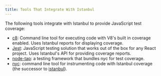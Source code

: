 ```yaml
---
title: Tools That Integrate With Istanbul
---
```


The following tools integrate with Istanbul to provide JavaScript
test coverage:

* [c8](https://github.com/bcoe/c8): Command line tool for executing code
  with V8's built in coverage enabled. Uses Istanbul reports for displaying
  coverage.
* [Jest](https://github.com/facebook/jest): JavaScript testing solution that
  works out of the box for any React project. Uses Istanbul's API for providing
  coverage reports.
* [node-tap](https://github.com/tapjs/node-tap): a testing framework that bundles
  nyc for test coverage.
* [nyc](https://github.com/istanbuljs/nyc): command line tool for instrumenting
  code with Istanbul coverage (the successor to [istanbul](https://www.npmjs.com/package/istanbul)).
